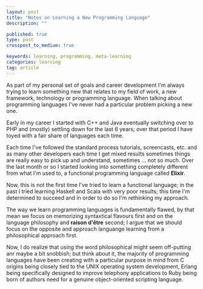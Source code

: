 ```yaml
---
layout: post
title: "Notes on Learning a New Programming Language"
description: ""

published: true
type: post
crosspost_to_medium: true

keywords: learning, programming, meta-learning
categories: learning
tag: article
---
```


As part of my personal set of goals and career development I'm always trying to learn something new that relates to my field of work, a new framework, technology or programming language. When talking about programming languages I've never had a particular problem picking a new one. 

Early in my career I started with C++ and Java eventually switching over to PHP and (mostly) settling down for the last 6 years; over that period I have toyed with a fair share of languages each time. 

Each time I've followed the standard process tutorials, screencasts, etc. and as many other developers each time I get mixed results sometimes things are really easy to pick up and understand, sometimes ... not so much. Over the last month or so I started looking into something completely different from what I'm used to, a functional programming language called **Elixir**.

Now, this is not the first time I've tried to learn a functional language; in the past I tried learning Haskell and Scala with very poor results; this time I'm determined to succeed and in order to do so I'm rethinking my approach.

The way we learn programming languages is fundamentally flawed, by that mean we focus on memorizing syntaxtical flavours first and on the language philosophy and **raison d'être** second; I argue that we should focus on the opposite and approach languange learning from a philosophical approach first. 

Now, I do realize that using the word philosophical might seem off-putting anr maybe a bit snobbish; but think about it, the majority of programming languages have been creating with a particular purpose in mind from C origins being closely tied to the UNIX operating system development, Erlang being specifically designed to improve telephony applications to Ruby being born of authors need for a genuine object-oriented scripting language. 



